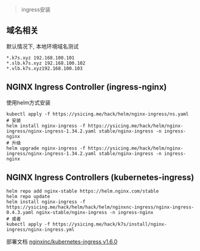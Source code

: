 > ingress安装

## 域名相关

默认情况下, 本地环境域名测试

```
*.k7s.xyz 192.168.100.101
*.slb.k7s.xyz 192.168.100.102
*.vlb.k7s.xyz192.168.100.103
```

## NGINX Ingress Controller (ingress-nginx)

使用helm方式安装

```
kubectl apply -f https://ysicing.me/hack/helm/nginx-ingress/ns.yaml
# 安装
helm install nginx-ingress -f https://ysicing.me/hack/helm/nginx-ingress/nginx-ingress-1.34.2.yaml stable/nginx-ingress -n ingress-nginx
# 升级
helm upgrade nginx-ingress -f https://ysicing.me/hack/helm/nginx-ingress/nginx-ingress-1.34.2.yaml stable/nginx-ingress -n ingress-nginx
```

## NGINX Ingress Controllers (kubernetes-ingress)

```
helm repo add nginx-stable https://helm.nginx.com/stable
helm repo update
helm install nginx-ingress -f https://ysicing.me/hack/helm/hack/helm/nginxnc-ingress/nginx-ingress-0.4.3.yaml nginx-stable/nginx-ingress -n ingress-nginx
# 或者
kubectl apply -f https://ysicing.me/hack/k7s/install/nginx-ingress/nginx-ingress.yml
```

部署文档 [nginxinc/kubernetes-ingress v1.6.0](https://github.com/nginxinc/kubernetes-ingress/tree/v1.6.0/deployments)